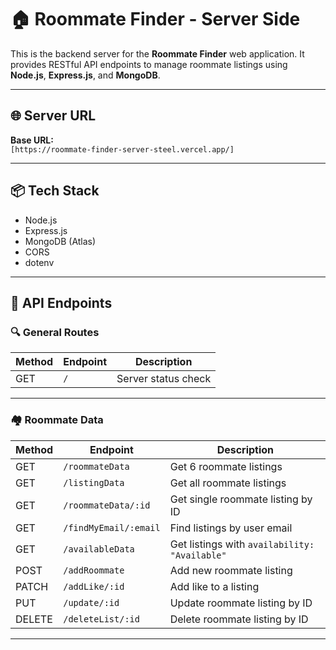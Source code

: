 # 🏠 Roommate Finder - Server Side

This is the backend server for the **Roommate Finder** web application. It provides RESTful API endpoints to manage roommate listings using **Node.js**, **Express.js**, and **MongoDB**.

---

## 🌐 Server URL

**Base URL:**  
`[https://roommate-finder-server-steel.vercel.app/]`  


---

## 📦 Tech Stack

- Node.js
- Express.js
- MongoDB (Atlas)
- CORS
- dotenv

---

## 📁 API Endpoints

### 🔍 General Routes

| Method | Endpoint               | Description                      |
|--------|------------------------|----------------------------------|
| GET    | `/`                    | Server status check              |

---

### 🏘️ Roommate Data

| Method | Endpoint                  | Description                                         |
|--------|---------------------------|-----------------------------------------------------|
| GET    | `/roommateData`           | Get 6 roommate listings                            |
| GET    | `/listingData`            | Get all roommate listings                          |
| GET    | `/roommateData/:id`       | Get single roommate listing by ID                  |
| GET    | `/findMyEmail/:email`     | Find listings by user email                        |
| GET    | `/availableData`          | Get listings with `availability: "Available"`      |
| POST   | `/addRoommate`            | Add new roommate listing                           |
| PATCH  | `/addLike/:id`            | Add like to a listing                              |
| PUT    | `/update/:id`             | Update roommate listing by ID                      |
| DELETE | `/deleteList/:id`         | Delete roommate listing by ID                      |

---




